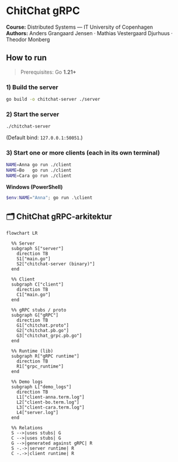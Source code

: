 # ChitChat gRPC

**Course:** Distributed Systems — IT University of Copenhagen  
**Authors:** Anders Grangaard Jensen · Mathias Vestergaard Djurhuus · Theodor Monberg

## How to run

> Prerequisites: Go **1.21+**

### 1) Build the server
```bash
go build -o chitchat-server ./server
```

### 2) Start the server
```bash
./chitchat-server
```
(Default bind: `127.0.0.1:50051`.)

### 3) Start one or more clients (each in its own terminal)
```bash
NAME=Anna go run ./client
NAME=Bo   go run ./client
NAME=Cara go run ./client
```

**Windows (PowerShell)**
```powershell
$env:NAME="Anna"; go run .\client
```
## 🗂️ ChitChat gRPC-arkitektur

```mermaid
flowchart LR

  %% Server
  subgraph S["server"]
    direction TB
    S1["main.go"]
    S2["chitchat-server (binary)"]
  end

  %% Client
  subgraph C["client"]
    direction TB
    C1["main.go"]
  end

  %% gRPC stubs / proto
  subgraph G["gRPC"]
    direction TB
    G1["chitchat.proto"]
    G2["chitchat.pb.go"]
    G3["chitchat_grpc.pb.go"]
  end

  %% Runtime (lib)
  subgraph R["gRPC runtime"]
    direction TB
    R1["grpc_runtime"]
  end

  %% Demo logs
  subgraph L["demo_logs"]
    direction TB
    L1["client-anna.term.log"]
    L2["client-bo.term.log"]
    L3["client-cara.term.log"]
    L4["server.log"]
  end

  %% Relations
  S -->|uses stubs| G
  C -->|uses stubs| G
  G -->|generated against gRPC| R
  S -.->|server runtime| R
  C -.->|client runtime| R
